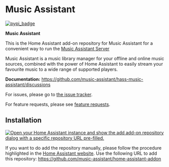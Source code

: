 Music Assistant
==================================

[![pypi_badge](https://img.shields.io/pypi/v/music_assistant.svg)](https://pypi.python.org/pypi/music_assistant)

**Music Assistant**

This is the Home Assistant add-on repository for Music Assistant for a convenient way to run the [Music Assistant Server](https://github.com/music-assistant/core)

Music Assistant is a music library manager for your offline and online music sources, combined with the power of Home Assistant to easily stream your favourite music to a wide range of supported players.

**Documentation:** https://github.com/music-assistant/hass-music-assistant/discussions

For issues, please go to [the issue tracker](https://github.com/music-assistant/hass-music-assistant/issues/issues).

For feature requests, please see [feature requests](https://github.com/music-assistant/hass-music-assistant/discussions/categories/feature-requests-and-ideas).


## Installation

[![Open your Home Assistant instance and show the add add-on repository dialog with a specific repository URL pre-filled.](https://my.home-assistant.io/badges/supervisor_add_addon_repository.svg)](https://my.home-assistant.io/redirect/supervisor_add_addon_repository/?repository_url=https%3A%2F%2Fgithub.com%2Fmusic-assistant%2Fhome-assistant-addon)


If you want to do add the repository manually, please follow the procedure highlighted in the [Home Assistant website](https://home-assistant.io/hassio/installing_third_party_addons). Use the following URL to add this repository: https://github.com/music-assistant/home-assistant-addon



[repository-badge]: https://img.shields.io/badge/Add%20repository%20to%20my-Home%20Assistant-41BDF5?logo=home-assistant&style=for-the-badge
[repository-url]: https://my.home-assistant.io/redirect/supervisor_add_addon_repository/?repository_url=https%3A%2F%2Fgithub.com%2Fmusic-assistant%2Fhome-assistant-addon
